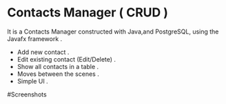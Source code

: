 # Contacts Manager ( CRUD ) 
It is a Contacts Manager constructed with Java,and PostgreSQL, using the Javafx framework . 

- Add new contact .
- Edit existing  contact  (Edit/Delete) .
- Show all contacts in a table .
- Moves between the scenes .
- Simple UI .

#Screenshots
